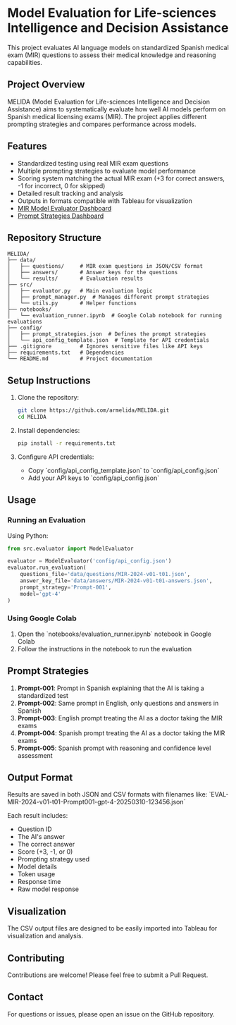 # Model Evaluation for Life-sciences Intelligence and Decision Assistance

This project evaluates AI language models on standardized Spanish medical exam (MIR) questions to assess their medical knowledge and reasoning capabilities.

## Project Overview

MELIDA (Model Evaluation for Life-sciences Intelligence and Decision Assistance) aims to systematically evaluate how well AI models perform on Spanish medical licensing exams (MIR). The project applies different prompting strategies and compares performance across models.

## Features

- Standardized testing using real MIR exam questions
- Multiple prompting strategies to evaluate model performance
- Scoring system matching the actual MIR exam (+3 for correct answers, -1 for incorrect, 0 for skipped)
- Detailed result tracking and analysis
- Outputs in formats compatible with Tableau for visualization
- [MIR Model Evaluator Dashboard](https://public.tableau.com/authoring/MELIDAMIREvaluator/Dashboard1#1)
- [Prompt Strategies Dashboard](https://public.tableau.com/views/MELIDA/Dashboard1?:language=en-GB&:sid=&:redirect=auth&:display_count=n&:origin=viz_share_link)

## Repository Structure

```
MELIDA/
├── data/
│   ├── questions/     # MIR exam questions in JSON/CSV format
│   ├── answers/       # Answer keys for the questions
│   └── results/       # Evaluation results
├── src/
│   ├── evaluator.py   # Main evaluation logic
│   ├── prompt_manager.py  # Manages different prompt strategies
│   └── utils.py       # Helper functions
├── notebooks/
│   └── evaluation_runner.ipynb  # Google Colab notebook for running evaluations
├── config/
│   ├── prompt_strategies.json  # Defines the prompt strategies
│   └── api_config_template.json  # Template for API credentials
├── .gitignore         # Ignores sensitive files like API keys
├── requirements.txt   # Dependencies
└── README.md          # Project documentation
```

## Setup Instructions

1. Clone the repository:
   ```bash
   git clone https://github.com/armelida/MELIDA.git
   cd MELIDA
   ```

2. Install dependencies:
   ```bash
   pip install -r requirements.txt
   ```

3. Configure API credentials:
   - Copy \`config/api_config_template.json\` to \`config/api_config.json\`
   - Add your API keys to \`config/api_config.json\`

## Usage

### Running an Evaluation

Using Python:

```python
from src.evaluator import ModelEvaluator

evaluator = ModelEvaluator('config/api_config.json')
evaluator.run_evaluation(
    questions_file='data/questions/MIR-2024-v01-t01.json',
    answer_key_file='data/answers/MIR-2024-v01-t01-answers.json',
    prompt_strategy='Prompt-001',
    model='gpt-4'
)
```

### Using Google Colab

1. Open the \`notebooks/evaluation_runner.ipynb\` notebook in Google Colab
2. Follow the instructions in the notebook to run the evaluation

## Prompt Strategies

1. **Prompt-001**: Prompt in Spanish explaining that the AI is taking a standardized test
2. **Prompt-002**: Same prompt in English, only questions and answers in Spanish
3. **Prompt-003**: English prompt treating the AI as a doctor taking the MIR exams
4. **Prompt-004**: Spanish prompt treating the AI as a doctor taking the MIR exams
5. **Prompt-005**: Spanish prompt with reasoning and confidence level assessment

## Output Format

Results are saved in both JSON and CSV formats with filenames like:
\`EVAL-MIR-2024-v01-t01-Prompt001-gpt-4-20250310-123456.json\`

Each result includes:
- Question ID
- The AI's answer
- The correct answer
- Score (+3, -1, or 0)
- Prompting strategy used
- Model details
- Token usage
- Response time
- Raw model response

## Visualization

The CSV output files are designed to be easily imported into Tableau for visualization and analysis.

## Contributing

Contributions are welcome! Please feel free to submit a Pull Request.



## Contact

For questions or issues, please open an issue on the GitHub repository.

